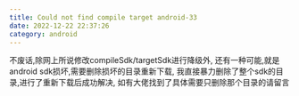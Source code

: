 ```yaml
---
title: Could not find compile target android-33
date: 2022-12-22 22:37:26
category: android
---
```


不废话,除网上所说修改compileSdk/targetSdk进行降级外,
还有一种可能,就是android sdk损坏,需要删除损坏的目录重新下载,
我直接暴力删除了整个sdk的目录,进行了重新下载后成功解决,
如有大佬找到了具体需要只删除那个目录的请留言